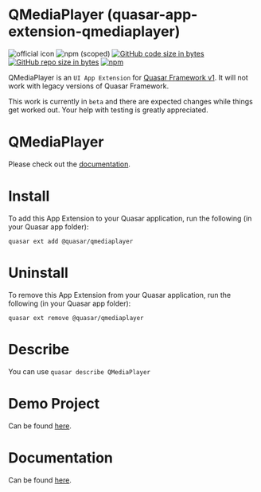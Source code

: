 QMediaPlayer (quasar-app-extension-qmediaplayer)
===

![official icon](https://img.shields.io/badge/Quasar%201.0-Official%20UI%20App%20Extension-blue.svg)
![npm (scoped)](https://img.shields.io/npm/v/@quasar/quasar-app-extension-qmediaplayer.svg?style=plastic)
[![GitHub code size in bytes](https://img.shields.io/github/languages/code-size/quasarframework/app-extension-qmediaplayer.svg)]()
[![GitHub repo size in bytes](https://img.shields.io/github/repo-size/quasarframework/app-extension-qmediaplayer.svg)]()
[![npm](https://img.shields.io/npm/dt/@quasar/quasar-app-extension-qmediaplayer.svg)](https://www.npmjs.com/package/@quasar/quasar-app-extension-qmediaplayer)


QMediaPlayer is an `UI App Extension` for [Quasar Framework v1](https://v1.quasar-framework.org/). It will not work with legacy versions of Quasar Framework.

This work is currently in `beta` and there are expected changes while things get worked out. Your help with testing is greatly appreciated.

# QMediaPlayer
Please check out the [documentation](https://quasarframework.github.io/app-extension-qmediaplayer/demo).

# Install
To add this App Extension to your Quasar application, run the following (in your Quasar app folder):
```
quasar ext add @quasar/qmediaplayer
```

# Uninstall
To remove this App Extension from your Quasar application, run the following (in your Quasar app folder):
```
quasar ext remove @quasar/qmediaplayer
```

# Describe
You can use `quasar describe QMediaPlayer`

# Demo Project
Can be found [here](https://quasarframework.github.io/app-extension-qmediaplayer/#/demo).

# Documentation
Can be found [here](https://quasarframework.github.io/app-extension-qmediaplayer/#/).
